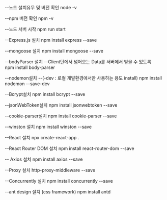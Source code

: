 --노드 설치유무 및 버전 확인
node -v

--npm 버전 확인
npm -v

--노드 서버 시작
npm run start

--Express.js 설치
npm install express --save

--mongoose 설치
npm install mongoose --save

--bodyParser 설치
--Client단에서 넘어오는 Data를 서버에서 받을 수 있도록  
npm install body-parser

--nodemon설치 
--(-dev : 로컬 개발환경에서만 사용하는 용도 install)
npm install nodemon --save-dev

--Bcrypt설치
npm install bcrypt --save

--jsonWebToken설치
npm install jsonwebtoken --save

--cookie-parser설치
npm install cookie-parser --save

--winston 설치
npm install winston --save

--React 설치
npx create-react-app .

--React Router DOM 설치
npm install react-router-dom --save

-- Axios 설치
npm install axios --save

--Proxy 설치
http-proxy-middleware --save

--Concurrently 설치
npm install concurrently --save

--ant design 설치 (css framework)
npm install antd